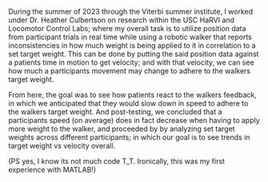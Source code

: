 During the summer of 2023 through the Viterbi summer institute, I worked under Dr. Heather Culbertson on research within the USC HaRVI and Locomotor Control Labs; where my overall task is to utilize position data from participant trials in real time while using a robotic walker that reports inconsistencies in how much weight is being applied to it in correlation to a set target weight. This can be done by putting the said position data against a patients time in motion to get velocity; and with that velocity, we can see how much a participants movement may change to adhere to the walkers target weight. 

From here, the goal was to see how patients react to the walkers feedback, in which we anticipated that they would slow down in speed to adhere to the walkers target weight. And post-testing, we concluded that a participants speed (on average) does in fact decrease when having to apply more weight to the walker, and proceeded by by analyzing set target weights across different participants; in which our goal is to see trends in target weight vs velocity overall.

(PS yes, I know its not much code T_T. Ironically, this was my first experience with MATLAB!)
